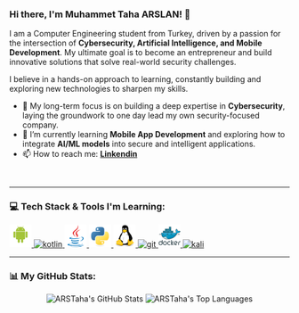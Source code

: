 ### Hi there, I'm Muhammet Taha ARSLAN! 👋

I am a Computer Engineering student from Turkey, driven by a passion for the intersection of **Cybersecurity, Artificial Intelligence, and Mobile Development**. My ultimate goal is to become an entrepreneur and build innovative solutions that solve real-world security challenges.

I believe in a hands-on approach to learning, constantly building and exploring new technologies to sharpen my skills.

- 🔭 My long-term focus is on building a deep expertise in **Cybersecurity**, laying the groundwork to one day lead my own security-focused company.
- 🌱 I’m currently learning **Mobile App Development** and exploring how to integrate **AI/ML models** into secure and intelligent applications.
- 📫 How to reach me: **[Linkendin](https://www.linkedin.com/in/muhammet-taha-arslan-875279322/)**
<br/>

---

### 💻 Tech Stack & Tools I'm Learning:

<p align="left">
  <a href="https://developer.android.com" target="_blank" rel="noreferrer"> <img src="https://raw.githubusercontent.com/devicons/devicon/master/icons/android/android-original-wordmark.svg" alt="android" width="40" height="40"/> </a>
  <a href="https://kotlinlang.org" target="_blank" rel="noreferrer"> <img src="https://www.vectorlogo.zone/logos/kotlinlang/kotlinlang-icon.svg" alt="kotlin" width="40" height="40"/> </a>
  <a href="https://www.java.com" target="_blank" rel="noreferrer"> <img src="https://raw.githubusercontent.com/devicons/devicon/master/icons/java/java-original.svg" alt="java" width="40" height="40"/> </a>
  <a href="https://www.python.org" target="_blank" rel="noreferrer"> <img src="https://raw.githubusercontent.com/devicons/devicon/master/icons/python/python-original.svg" alt="python" width="40" height="40"/> </a>
  <a href="https://www.linux.org/" target="_blank" rel="noreferrer"> <img src="https://raw.githubusercontent.com/devicons/devicon/master/icons/linux/linux-original.svg" alt="linux" width="40" height="40"/> </a>
  <a href="https://git-scm.com/" target="_blank" rel="noreferrer"> <img src="https://www.vectorlogo.zone/logos/git-scm/git-scm-icon.svg" alt="git" width="40" height="40"/> </a>
  <a href="https://www.docker.com/" target="_blank" rel="noreferrer"> <img src="https://raw.githubusercontent.com/devicons/devicon/master/icons/docker/docker-original-wordmark.svg" alt="docker" width="40" height="40"/> </a>
  <a href="https://www.kali.org/" target="_blank" rel="noreferrer"> <img src="https://www.vectorlogo.zone/logos/kali/kali-icon.svg" alt="kali" width="40" height="40"/> </a>
</p>

---

### 📊 My GitHub Stats:

<p align="center">
  <img height="150em" src="https://github-readme-stats.vercel.app/api?username=ARSTaha&show_icons=true&theme=dracula&include_all_commits=true&count_private=true" alt="ARSTaha's GitHub Stats" />
  <img height="150em" src="https://github-readme-stats.vercel.app/api/top-langs/?username=ARSTaha&layout=compact&langs_count=8&theme=dracula" alt="ARSTaha's Top Languages" />
</p>
